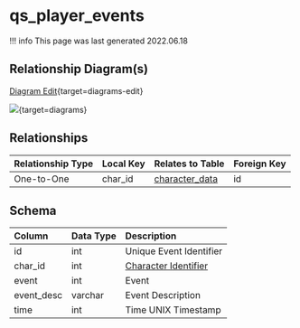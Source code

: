 # qs_player_events

!!! info
	This page was last generated 2022.06.18

## Relationship Diagram(s)

[Diagram Edit](https://mermaid.live/edit#eyJjb2RlIjoiZXJEaWFncmFtXG4gICAgcXNfcGxheWVyX2V2ZW50cyB7XG4gICAgICAgIGludCBjaGFyX2lkXG4gICAgfVxuICAgIGNoYXJhY3Rlcl9kYXRhIHtcbiAgICAgICAgaW50dW5zaWduZWQgaWRcbiAgICAgICAgdmFyY2hhciBuYW1lXG4gICAgICAgIGludHVuc2lnbmVkIHpvbmVfaW5zdGFuY2VcbiAgICAgICAgaW50dW5zaWduZWQgem9uZV9pZFxuICAgIH1cbiAgICBxc19wbGF5ZXJfZXZlbnRzIHx8LS1veyBjaGFyYWN0ZXJfZGF0YSA6IE9uZS10by1PbmVcblxuIiwibWVybWFpZCI6eyJ0aGVtZSI6ImRlZmF1bHQifSwidXBkYXRlRWRpdG9yIjp0cnVlLCJhdXRvU3luYyI6dHJ1ZSwidXBkYXRlRGlhZ3JhbSI6dHJ1ZX0=){target=diagrams-edit}

[![](https://mermaid.ink/img/eyJjb2RlIjoiZXJEaWFncmFtXG4gICAgcXNfcGxheWVyX2V2ZW50cyB7XG4gICAgICAgIGludCBjaGFyX2lkXG4gICAgfVxuICAgIGNoYXJhY3Rlcl9kYXRhIHtcbiAgICAgICAgaW50dW5zaWduZWQgaWRcbiAgICAgICAgdmFyY2hhciBuYW1lXG4gICAgICAgIGludHVuc2lnbmVkIHpvbmVfaW5zdGFuY2VcbiAgICAgICAgaW50dW5zaWduZWQgem9uZV9pZFxuICAgIH1cbiAgICBxc19wbGF5ZXJfZXZlbnRzIHx8LS1veyBjaGFyYWN0ZXJfZGF0YSA6IE9uZS10by1PbmVcblxuIiwibWVybWFpZCI6eyJ0aGVtZSI6ImRlZmF1bHQifSwidXBkYXRlRWRpdG9yIjp0cnVlLCJhdXRvU3luYyI6dHJ1ZSwidXBkYXRlRGlhZ3JhbSI6dHJ1ZX0=)](https://mermaid.ink/img/eyJjb2RlIjoiZXJEaWFncmFtXG4gICAgcXNfcGxheWVyX2V2ZW50cyB7XG4gICAgICAgIGludCBjaGFyX2lkXG4gICAgfVxuICAgIGNoYXJhY3Rlcl9kYXRhIHtcbiAgICAgICAgaW50dW5zaWduZWQgaWRcbiAgICAgICAgdmFyY2hhciBuYW1lXG4gICAgICAgIGludHVuc2lnbmVkIHpvbmVfaW5zdGFuY2VcbiAgICAgICAgaW50dW5zaWduZWQgem9uZV9pZFxuICAgIH1cbiAgICBxc19wbGF5ZXJfZXZlbnRzIHx8LS1veyBjaGFyYWN0ZXJfZGF0YSA6IE9uZS10by1PbmVcblxuIiwibWVybWFpZCI6eyJ0aGVtZSI6ImRlZmF1bHQifSwidXBkYXRlRWRpdG9yIjp0cnVlLCJhdXRvU3luYyI6dHJ1ZSwidXBkYXRlRGlhZ3JhbSI6dHJ1ZX0=){target=diagrams}


## Relationships

| Relationship Type | Local Key | Relates to Table | Foreign Key |
| :--- | :--- | :--- | :--- |
| One-to-One | char_id | [character_data](../../schema/characters/character_data.md) | id |


## Schema

| Column | Data Type | Description |
| :--- | :--- | :--- |
| id | int | Unique Event Identifier |
| char_id | int | [Character Identifier](../../schema/characters/character_data.md) |
| event | int | Event |
| event_desc | varchar | Event Description |
| time | int | Time UNIX Timestamp |

